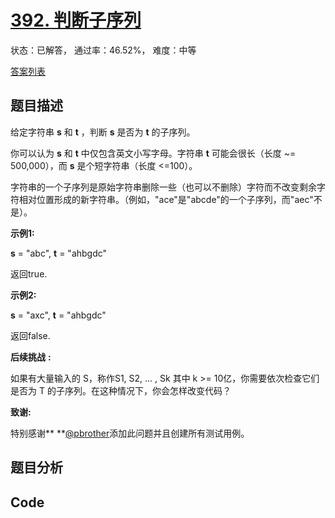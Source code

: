 # [392. 判断子序列](https://leetcode-cn.com/problems/is-subsequence)

状态：已解答， 通过率：46.52%， 难度：中等

[答案列表](Solutions/answer_list.md)

## 题目描述
给定字符串 **s** 和 **t** ，判断 **s** 是否为 **t** 的子序列。

你可以认为 **s** 和 **t** 中仅包含英文小写字母。字符串 **t** 可能会很长（长度 ~= 500,000），而 **s** 是个短字符串（长度 <=100）。

字符串的一个子序列是原始字符串删除一些（也可以不删除）字符而不改变剩余字符相对位置形成的新字符串。（例如，"ace"是"abcde"的一个子序列，而"aec"不是）。

**示例1:**

**s** = "abc", **t** = "ahbgdc"

返回true.

**示例2:**

**s** = "axc", **t** = "ahbgdc"

返回false.

**后续挑战** **:**

如果有大量输入的 S，称作S1, S2, ... , Sk 其中 k >= 10亿，你需要依次检查它们是否为 T 的子序列。在这种情况下，你会怎样改变代码？

**致谢:**

特别感谢** **<a href="https://leetcode.com/pbrother/">@pbrother</a>添加此问题并且创建所有测试用例。


## 题目分析


## Code

